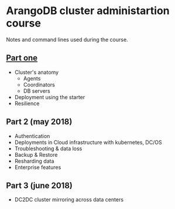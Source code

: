 # ArangoDB cluster administartion course

Notes and command lines used during the course.

## [Part one](part-one.md)

 * Cluster's anatomy
   * Agents
   * Coordinators
   * DB servers
 * Deployment using the starter
 * Resilience
 
## Part 2 (may 2018)

 * Authentication
 * Deployments in Cloud infrastructure with kubernetes, DC/OS 
 * Troubleshooting & data loss 
 * Backup & Restore
 * Resharding data
 * Enterprise features 

## Part 3 (june 2018)

 * DC2DC cluster mirroring across data centers

